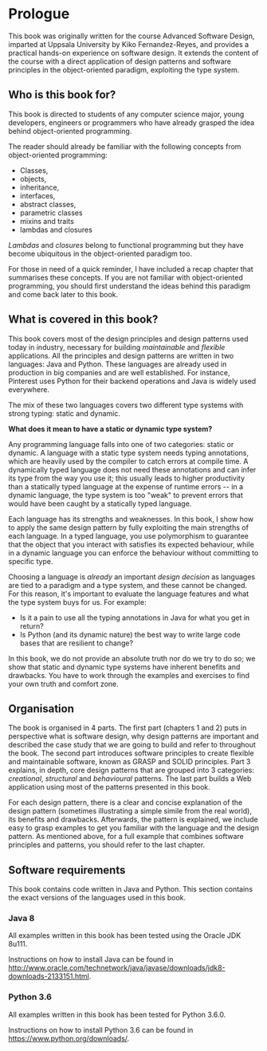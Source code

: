# Prologue

This book was originally written for the course Advanced Software Design, imparted at Uppsala University by Kiko Fernandez-Reyes, and provides a practical hands-on experience on software design. It extends the content of the course with a direct application of design patterns and software principles in the object-oriented paradigm, exploiting the type system.

## Who is this book for?

This book is directed to students of any computer science major, young developers, engineers or programmers who have already grasped the idea behind object-oriented programming.

The reader should already be familiar with the following concepts from object-oriented programming:

- Classes,
- objects,
- inheritance,
- interfaces,
- abstract classes,
- parametric classes
- mixins and traits
- lambdas and closures

*Lambdas* and *closures* belong to functional programming but they have become ubiquitous in the object-oriented paradigm too.

For those in need of a quick reminder, I have included a recap chapter that summarises these concepts. If you are not familiar with object-oriented programming, you should first understand the ideas behind this paradigm and come back later to this book.

## What is covered in this book?

This book covers most of the design principles and design patterns used today in industry, necessary for building *maintainable* and *flexible* applications. All the principles and design patterns are written in two languages: Java and Python. These languages are already used in production in big companies and are well established. For instance, Pinterest uses Python for their backend operations and Java is widely used everywhere.

The mix of these two languages covers two different type systems with strong typing: static and dynamic.

**What does it mean to have a static or dynamic type system?**

Any programming language falls into one of two categories: static or dynamic. A language with a static type system needs typing annotations, which are heavily used by the compiler to catch errors at compile time. A dynamically typed language does not need these annotations and can infer its type from the way you use it; this usually leads to higher productivity than a statically typed language at the expense of runtime errors -- in a dynamic language, the type system is too "weak" to prevent errors that would have been caught by a statically typed language.

Each language has its strengths and weaknesses. In this book, I show how to apply the same design pattern by fully exploiting the main strengths of each language. In a typed language, you use polymorphism to guarantee that the object that you interact with satisfies its expected behaviour, while in a dynamic language you can enforce the behaviour without committing to specific type.

Choosing a language is *already* an important *design decision* as languages are tied to a paradigm and a type system, and these cannot be changed. For this reason, it's important to evaluate the language features and what the type system buys for us. For example:
- Is it a pain to use all the typing annotations in Java for what you get in return?
- Is Python (and its dynamic nature) the best way to write large code bases that are resilient to change?

In this book, we do not provide an absolute truth nor do we try to do so; we show that static and dynamic type systems have inherent benefits and drawbacks. You have to work through the examples and exercises to find your own truth and comfort zone.

## Organisation

The book is organised in 4 parts. The first part (chapters 1 and 2) puts in perspective what is software design, why design patterns are important and described the case study that we are going to build and refer to throughout the book. The second part introduces software principles to create flexible and maintainable software, known as GRASP and SOLID principles. Part 3 explains, in depth, core design patterns that are grouped into 3 categories: *creational*, *structural* and *behavioural* patterns. The last part builds a Web application using most of the patterns presented in this book.

For each design pattern, there is a clear and concise explanation of the design pattern (sometimes illustrating a simple simile from the real world), its benefits and drawbacks. Afterwards, the pattern is explained, we include easy to grasp examples to get you familiar with the language and the design pattern. As mentioned above, for a full example that combines software principles and patterns, you should refer to the last chapter.

## Software requirements

This book contains code written in Java and Python. This section contains the exact versions of the languages used in this book.

### Java 8

All examples written in this book has been tested using the Oracle JDK 8u111.

Instructions on how to install Java can be found in http://www.oracle.com/technetwork/java/javase/downloads/jdk8-downloads-2133151.html.

### Python 3.6

All examples written in this book has been tested for Python 3.6.0.

Instructions on how to install Python 3.6 can be found in https://www.python.org/downloads/.

